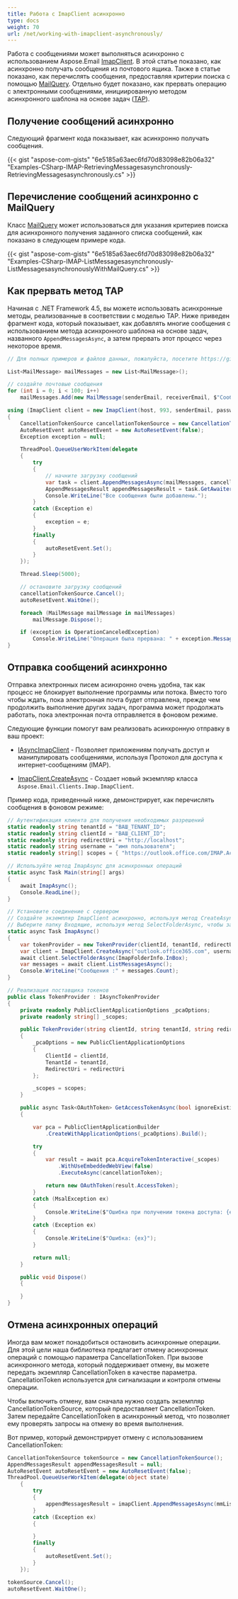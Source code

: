 ```yaml
---
title: Работа с ImapClient асинхронно
type: docs
weight: 70
url: /net/working-with-imapclient-asynchronously/
---
```



Работа с сообщениями может выполняться асинхронно с использованием Aspose.Email [ImapClient](https://reference.aspose.com/email/net/aspose.email.clients.imap/imapclient/). В этой статье показано, как асинхронно получать сообщения из почтового ящика. Также в статье показано, как перечислять сообщения, предоставляя критерии поиска с помощью [MailQuery](https://reference.aspose.com/email/net/aspose.email.tools.search/mailquery/). Отдельно будет показано, как прервать операцию с электронными сообщениями, инициированную методом асинхронного шаблона на основе задач ([TAP](https://learn.microsoft.com/en-us/dotnet/standard/asynchronous-programming-patterns/task-based-asynchronous-pattern-tap)).

## **Получение сообщений асинхронно**

Следующий фрагмент кода показывает, как асинхронно получать сообщения.

{{< gist "aspose-com-gists" "6e5185a63aec6fd70d83098e82b06a32" "Examples-CSharp-IMAP-RetrievingMessagesasynchronously-RetrievingMessagesasynchronously.cs" >}}

## **Перечисление сообщений асинхронно с MailQuery**

Класс [MailQuery](https://reference.aspose.com/email/net/aspose.email.tools.search/mailquery/) может использоваться для указания критериев поиска для асинхронного получения заданного списка сообщений, как показано в следующем примере кода.

{{< gist "aspose-com-gists" "6e5185a63aec6fd70d83098e82b06a32" "Examples-CSharp-IMAP-ListMessagesasynchronously-ListMessagesasynchronouslyWithMailQuery.cs" >}}

## **Как прервать метод TAP**

Начиная с .NET Framework 4.5, вы можете использовать асинхронные методы, реализованные в соответствии с моделью TAP. Ниже приведен фрагмент кода, который показывает, как добавлять многие сообщения с использованием метода асинхронного шаблона на основе задач, названного `AppendMessagesAsync`, а затем прервать этот процесс через некоторое время.

```csharp
// Для полных примеров и файлов данных, пожалуйста, посетите https://github.com/aspose-email/Aspose.Email-for-.NET

List<MailMessage> mailMessages = new List<MailMessage>();

// создайте почтовые сообщения
for (int i = 0; i < 100; i++)
    mailMessages.Add(new MailMessage(senderEmail, receiverEmail, $"Сообщение #{i}", "Текст"));

using (ImapClient client = new ImapClient(host, 993, senderEmail, password, SecurityOptions.SSLImplicit))
{
    CancellationTokenSource cancellationTokenSource = new CancellationTokenSource();
    AutoResetEvent autoResetEvent = new AutoResetEvent(false);
    Exception exception = null;

    ThreadPool.QueueUserWorkItem(delegate
    {
        try
        {
            // начните загрузку сообщений
            var task = client.AppendMessagesAsync(mailMessages, cancellationTokenSource.Token);
            AppendMessagesResult appendMessagesResult = task.GetAwaiter().GetResult();
            Console.WriteLine("Все сообщения были добавлены.");
        }
        catch (Exception e)
        {
            exception = e;
        }
        finally
        {
            autoResetEvent.Set();
        }
    });

    Thread.Sleep(5000);

    // остановите загрузку сообщений
    cancellationTokenSource.Cancel();
    autoResetEvent.WaitOne();

    foreach (MailMessage mailMessage in mailMessages)
        mailMessage.Dispose();

    if (exception is OperationCanceledException)
        Console.WriteLine("Операция была прервана: " + exception.Message);
}
```
## **Отправка сообщений асинхронно**

Отправка электронных писем асинхронно очень удобна, так как процесс не блокирует выполнение программы или потока. Вместо того чтобы ждать, пока электронная почта будет отправлена, прежде чем продолжить выполнение других задач, программа может продолжать работать, пока электронная почта отправляется в фоновом режиме.

Следующие функции помогут вам реализовать асинхронную отправку в ваш проект:

- [IAsyncImapClient](https://reference.aspose.com/email/net/aspose.email.clients.imap/iasyncimapclient/#iasyncimapclient-interface) - Позволяет приложениям получать доступ и манипулировать сообщениями, используя Протокол для доступа к интернет-сообщениям (IMAP).

- [ImapClient.CreateAsync](https://reference.aspose.com/email/net/aspose.email.clients.imap/imapclient/createasync/) - Создает новый экземпляр класса `Aspose.Email.Clients.Imap.ImapClient`.

Пример кода, приведенный ниже, демонстрирует, как перечислять сообщения в фоновом режиме:

```cs
// Аутентификация клиента для получения необходимых разрешений
static readonly string tenantId = "ВАШ_TENANT_ID";
static readonly string clientId = "ВАШ_CLIENT_ID";
static readonly string redirectUri = "http://localhost";
static readonly string username = "имя пользователя";
static readonly string[] scopes = { "https://outlook.office.com/IMAP.AccessAsUser.All" };

// Используйте метод ImapAsync для асинхронных операций
static async Task Main(string[] args)
{
    await ImapAsync();
    Console.ReadLine();
}

// Установите соединение с сервером
// Создайте экземпляр ImapClient асинхронно, используя метод CreateAsync
// Выберите папку Входящие, используя метод SelectFolderAsync, чтобы завершить и получить список электронных сообщений асинхронно с использованием метода ListMessagesAsync.
static async Task ImapAsync()
{
    var tokenProvider = new TokenProvider(clientId, tenantId, redirectUri, scopes);
    var client = ImapClient.CreateAsync("outlook.office365.com", username, tokenProvider, 993).GetAwaiter().GetResult();
    await client.SelectFolderAsync(ImapFolderInfo.InBox);
    var messages = await client.ListMessagesAsync();
    Console.WriteLine("Сообщения :" + messages.Count);
}

// Реализация поставщика токенов
public class TokenProvider : IAsyncTokenProvider
{
    private readonly PublicClientApplicationOptions _pcaOptions;
    private readonly string[] _scopes;

    public TokenProvider(string clientId, string tenantId, string redirectUri, string[] scopes)
    {
        _pcaOptions = new PublicClientApplicationOptions
        {
            ClientId = clientId,
            TenantId = tenantId,
            RedirectUri = redirectUri
        };

        _scopes = scopes;
    }

    public async Task<OAuthToken> GetAccessTokenAsync(bool ignoreExistingToken = false, CancellationToken cancellationToken = default)
    {

        var pca = PublicClientApplicationBuilder
            .CreateWithApplicationOptions(_pcaOptions).Build();

        try
        {
            var result = await pca.AcquireTokenInteractive(_scopes)
                .WithUseEmbeddedWebView(false)
                .ExecuteAsync(cancellationToken);

            return new OAuthToken(result.AccessToken);
        }
        catch (MsalException ex)
        {
            Console.WriteLine($"Ошибка при получении токена доступа: {ex}");
        }
        catch (Exception ex)
        {
            Console.WriteLine($"Ошибка: {ex}");
        }

        return null;
    }

    public void Dispose()
    {

    }
}
```
## **Отмена асинхронных операций**

Иногда вам может понадобиться остановить асинхронные операции. Для этой цели наша библиотека предлагает отмену асинхронных операций с помощью параметра CancellationToken. При вызове асинхронного метода, который поддерживает отмену, вы можете передать экземпляр CancellationToken в качестве параметра. CancellationToken используется для сигнализации и контроля отмены операции.

Чтобы включить отмену, вам сначала нужно создать экземпляр CancellationTokenSource, который предоставляет CancellationToken. Затем передайте CancellationToken в асинхронный метод, что позволяет ему проверять запросы на отмену во время выполнения.

Вот пример, который демонстрирует отмену с использованием CancellationToken:

```cs
CancellationTokenSource tokenSource = new CancellationTokenSource();
AppendMessagesResult appendMessagesResult = null;
AutoResetEvent autoResetEvent = new AutoResetEvent(false);
ThreadPool.QueueUserWorkItem(delegate(object state)
    {
        try
        {
            appendMessagesResult = imapClient.AppendMessagesAsync(mmList, tokenSource.Token).GetAwaiter().GetResult();
        }
        catch (Exception ex)
        {

        }
        finally
        {
            autoResetEvent.Set();
        }
    });

tokenSource.Cancel();
autoResetEvent.WaitOne();
```